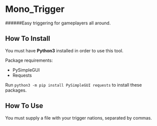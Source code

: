 # Mono_Trigger
######Easy triggering for gameplayers all around.

## How To Install
You must have **Python3** installed in order to use this tool.

Package requirements:
* PySimpleGUI
* Requests

Run `python3 -m pip install PySimpleGUI requests` to install these packages.

## How To Use
You must supply a file with your trigger nations, separated by commas.